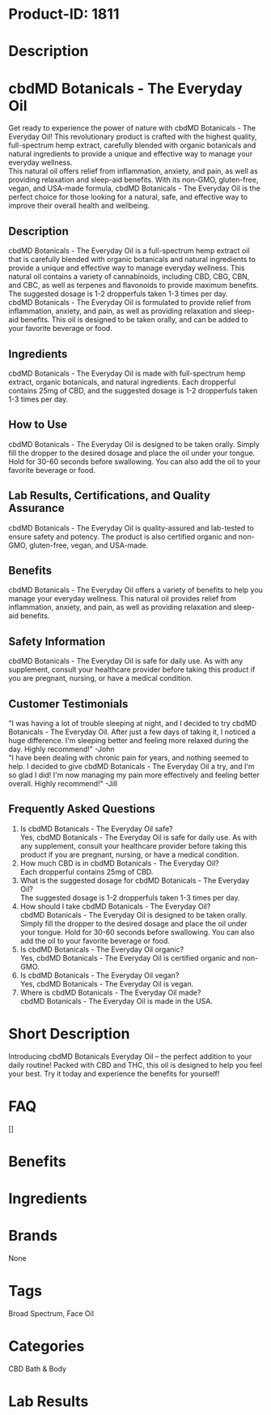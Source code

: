 # Product-ID: 1811

# Description

<h1>cbdMD Botanicals - The Everyday Oil</h1>
<p>Get ready to experience the power of nature with cbdMD Botanicals - The Everyday Oil! This revolutionary product is crafted with the highest quality, full-spectrum hemp extract, carefully blended with organic botanicals and natural ingredients to provide a unique and effective way to manage your everyday wellness.<br />
This natural oil offers relief from inflammation, anxiety, and pain, as well as providing relaxation and sleep-aid benefits. With its non-GMO, gluten-free, vegan, and USA-made formula, cbdMD Botanicals - The Everyday Oil is the perfect choice for those looking for a natural, safe, and effective way to improve their overall health and wellbeing.</p>
<h2>Description</h2>
<p>cbdMD Botanicals - The Everyday Oil is a full-spectrum hemp extract oil that is carefully blended with organic botanicals and natural ingredients to provide a unique and effective way to manage everyday wellness. This natural oil contains a variety of cannabinoids, including CBD, CBG, CBN, and CBC, as well as terpenes and flavonoids to provide maximum benefits. The suggested dosage is 1-2 dropperfuls taken 1-3 times per day.<br />
cbdMD Botanicals - The Everyday Oil is formulated to provide relief from inflammation, anxiety, and pain, as well as providing relaxation and sleep-aid benefits. This oil is designed to be taken orally, and can be added to your favorite beverage or food.</p>
<h2>Ingredients</h2>
<p>cbdMD Botanicals - The Everyday Oil is made with full-spectrum hemp extract, organic botanicals, and natural ingredients. Each dropperful contains 25mg of CBD, and the suggested dosage is 1-2 dropperfuls taken 1-3 times per day.</p>
<h2>How to Use</h2>
<p>cbdMD Botanicals - The Everyday Oil is designed to be taken orally. Simply fill the dropper to the desired dosage and place the oil under your tongue. Hold for 30-60 seconds before swallowing. You can also add the oil to your favorite beverage or food.</p>
<h2>Lab Results, Certifications, and Quality Assurance</h2>
<p>cbdMD Botanicals - The Everyday Oil is quality-assured and lab-tested to ensure safety and potency. The product is also certified organic and non-GMO, gluten-free, vegan, and USA-made.</p>
<h2>Benefits</h2>
<p>cbdMD Botanicals - The Everyday Oil offers a variety of benefits to help you manage your everyday wellness. This natural oil provides relief from inflammation, anxiety, and pain, as well as providing relaxation and sleep-aid benefits.</p>
<h2>Safety Information</h2>
<p>cbdMD Botanicals - The Everyday Oil is safe for daily use. As with any supplement, consult your healthcare provider before taking this product if you are pregnant, nursing, or have a medical condition.</p>
<h2>Customer Testimonials</h2>
<p>"I was having a lot of trouble sleeping at night, and I decided to try cbdMD Botanicals - The Everyday Oil. After just a few days of taking it, I noticed a huge difference. I'm sleeping better and feeling more relaxed during the day. Highly recommend!" -John<br />
"I have been dealing with chronic pain for years, and nothing seemed to help. I decided to give cbdMD Botanicals - The Everyday Oil a try, and I'm so glad I did! I'm now managing my pain more effectively and feeling better overall. Highly recommend!" -Jill</p>
<h2>Frequently Asked Questions</h2>
<ol>
<li>Is cbdMD Botanicals - The Everyday Oil safe?<br />
Yes, cbdMD Botanicals - The Everyday Oil is safe for daily use. As with any supplement, consult your healthcare provider before taking this product if you are pregnant, nursing, or have a medical condition.</li>
<li>How much CBD is in cbdMD Botanicals - The Everyday Oil?<br />
Each dropperful contains 25mg of CBD.</li>
<li>What is the suggested dosage for cbdMD Botanicals - The Everyday Oil?<br />
The suggested dosage is 1-2 dropperfuls taken 1-3 times per day.</li>
<li>How should I take cbdMD Botanicals - The Everyday Oil?<br />
cbdMD Botanicals - The Everyday Oil is designed to be taken orally. Simply fill the dropper to the desired dosage and place the oil under your tongue. Hold for 30-60 seconds before swallowing. You can also add the oil to your favorite beverage or food.</li>
<li>Is cbdMD Botanicals - The Everyday Oil organic?<br />
Yes, cbdMD Botanicals - The Everyday Oil is certified organic and non-GMO.</li>
<li>Is cbdMD Botanicals - The Everyday Oil vegan?<br />
Yes, cbdMD Botanicals - The Everyday Oil is vegan.</li>
<li>Where is cbdMD Botanicals - The Everyday Oil made?<br />
cbdMD Botanicals - The Everyday Oil is made in the USA.</li>
</ol>


# Short Description

<p>Introducing cbdMD Botanicals Everyday Oil &#8211; the perfect addition to your daily routine! Packed with CBD and THC, this oil is designed to help you feel your best. Try it today and experience the benefits for yourself!</p>


# FAQ
[]

# Benefits



# Ingredients



# Brands

None

# Tags

Broad Spectrum, Face Oil

# Categories

CBD Bath &amp; Body

# Lab Results
